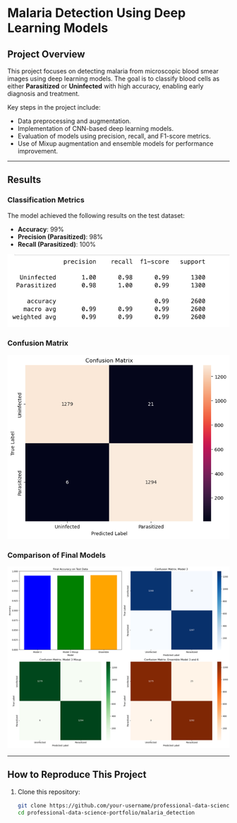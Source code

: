 # Malaria Detection Using Deep Learning Models

## Project Overview
This project focuses on detecting malaria from microscopic blood smear images using deep learning models. The goal is to classify blood cells as either **Parasitized** or **Uninfected** with high accuracy, enabling early diagnosis and treatment.

Key steps in the project include:
- Data preprocessing and augmentation.
- Implementation of CNN-based deep learning models.
- Evaluation of models using precision, recall, and F1-score metrics.
- Use of Mixup augmentation and ensemble models for performance improvement.

---

## Results
### Classification Metrics
The model achieved the following results on the test dataset:
- **Accuracy**: 99%
- **Precision (Parasitized)**: 98%
- **Recall (Parasitized)**: 100%

![Classification Report](reports/ensemble_model_performance_classif_report.png)

### Confusion Matrix
![Confusion Matrix](reports/ensemble_model_performance_confusion_matrix.png)

### Comparison of Final Models
![Model Comparison](reports/comparison_of_finalist_models.png)

---

## How to Reproduce This Project
1. Clone this repository:
   ```bash
   git clone https://github.com/your-username/professional-data-science-portfolio.git
   cd professional-data-science-portfolio/malaria_detection

